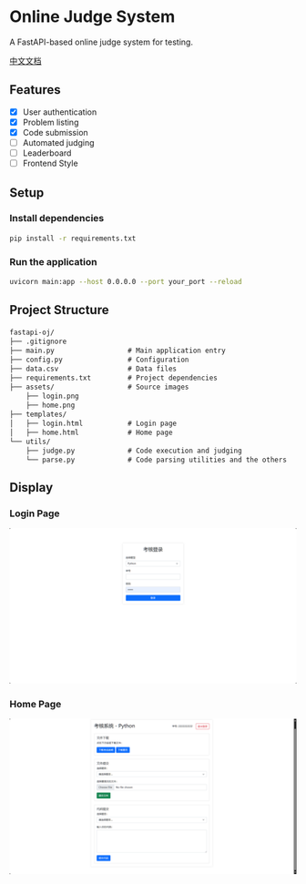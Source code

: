 # Online Judge System

A FastAPI-based online judge system for testing.

[中文文档](README_zh.md)

## Features

- [x] User authentication
- [x] Problem listing
- [x] Code submission
- [ ] Automated judging
- [ ] Leaderboard
- [ ] Frontend Style

## Setup

### Install dependencies

```bash
pip install -r requirements.txt
```

### Run the application

```bash
uvicorn main:app --host 0.0.0.0 --port your_port --reload
```

## Project Structure

```raw
fastapi-oj/
├── .gitignore
├── main.py                  # Main application entry
├── config.py                # Configuration
├── data.csv                 # Data files
├── requirements.txt         # Project dependencies
├── assets/                  # Source images
    ├── login.png
    ├── home.png
├── templates/
│   ├── login.html           # Login page
│   ├── home.html            # Home page
└── utils/
    ├── judge.py             # Code execution and judging
    └── parse.py             # Code parsing utilities and the others
```

## Display

### Login Page

![login](assets/login.png "Login Page")

### Home Page

![home](assets/home.png "Home Page")
